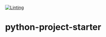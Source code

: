 [![Linting](https://github.com/ithingv34/python-project-starter/actions/workflows/lint.yml/badge.svg?branch=main)](https://github.com/ithingv34/python-project-starter/actions/workflows/lint.yml)

# python-project-starter